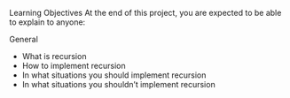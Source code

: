 Learning Objectives
At the end of this project, you are expected to be able to explain to anyone:

General
* What is recursion
* How to implement recursion
* In what situations you should implement recursion
* In what situations you shouldn’t implement recursion
